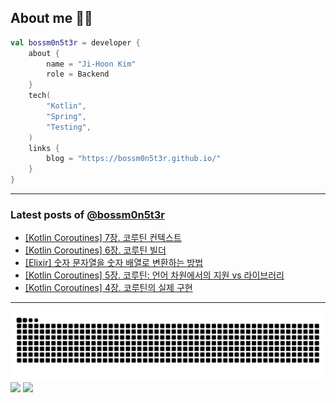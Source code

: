 ## About me 🧑‍💻

```kotlin
val bossm0n5t3r = developer {
    about {
        name = "Ji-Hoon Kim"
        role = Backend
    }
    tech(
        "Kotlin",
        "Spring",
        "Testing",
    )
    links {
        blog = "https://bossm0n5t3r.github.io/"
    }
}
```

---

### Latest posts of [@bossm0n5t3r](https://github.com/bossm0n5t3r)

<!-- BLOG-POST-LIST:START -->
- [[Kotlin Coroutines] 7장. 코루틴 컨텍스트](https://bossm0n5t3r.github.io/books/kotlin-coroutines-chapter07/)
- [[Kotlin Coroutines] 6장. 코루틴 빌더](https://bossm0n5t3r.github.io/books/kotlin-coroutines-chapter06/)
- [[Elixir] 숫자 문자열을 숫자 배열로 변환하는 방법](https://bossm0n5t3r.github.io/posts/convert-numeric-string-to-integer-list-in-elixir/)
- [[Kotlin Coroutines] 5장. 코루틴: 언어 차원에서의 지원 vs 라이브러리](https://bossm0n5t3r.github.io/books/kotlin-coroutines-chapter05/)
- [[Kotlin Coroutines] 4장. 코루틴의 실제 구현](https://bossm0n5t3r.github.io/books/kotlin-coroutines-chapter04/)
<!-- BLOG-POST-LIST:END -->

---

![](https://raw.githubusercontent.com/bossm0n5t3r/bossm0n5t3r/output/github-snake.svg)
![](https://streak-stats.demolab.com?user=bossm0n5t3r)
![](https://projecteuler.net/profile/bossm0n5t3r.png)
